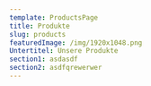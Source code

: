 ```yaml
---
template: ProductsPage
title: Produkte
slug: products
featuredImage: /img/1920x1048.png
Untertitel: Unsere Produkte
section1: asdasdf
section2: asdfqrewerwer
---
```

